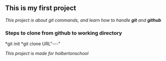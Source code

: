 ## This is my first project
*This project is about git commands, and learn how to handle **git** and **github***

### Steps to clone from github to working directory

*git init
*git clone URL"---"

*This project is made for holbertonschool*